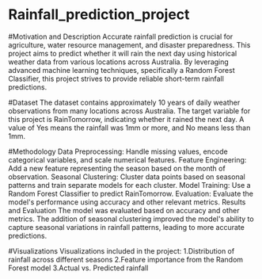 # Rainfall_prediction_project

#Motivation and Description
Accurate rainfall prediction is crucial for agriculture, water resource management, and disaster preparedness. This project aims to predict whether it will rain the next day using historical weather data from various locations across Australia. By leveraging advanced machine learning techniques, specifically a Random Forest Classifier, this project strives to provide reliable short-term rainfall predictions.

#Dataset
The dataset contains approximately 10 years of daily weather observations from many locations across Australia. The target variable for this project is RainTomorrow, indicating whether it rained the next day. A value of Yes means the rainfall was 1mm or more, and No means less than 1mm.

#Methodology
Data Preprocessing: Handle missing values, encode categorical variables, and scale numerical features.
Feature Engineering: Add a new feature representing the season based on the month of observation.
Seasonal Clustering: Cluster data points based on seasonal patterns and train separate models for each cluster.
Model Training: Use a Random Forest Classifier to predict RainTomorrow.
Evaluation: Evaluate the model's performance using accuracy and other relevant metrics.
Results and Evaluation
The model was evaluated based on accuracy and other metrics. The addition of seasonal clustering improved the model's ability to capture seasonal variations in rainfall patterns, leading to more accurate predictions.

#Visualizations
Visualizations included in the project:
1.Distribution of rainfall across different seasons
2.Feature importance from the Random Forest model
3.Actual vs. Predicted rainfall

